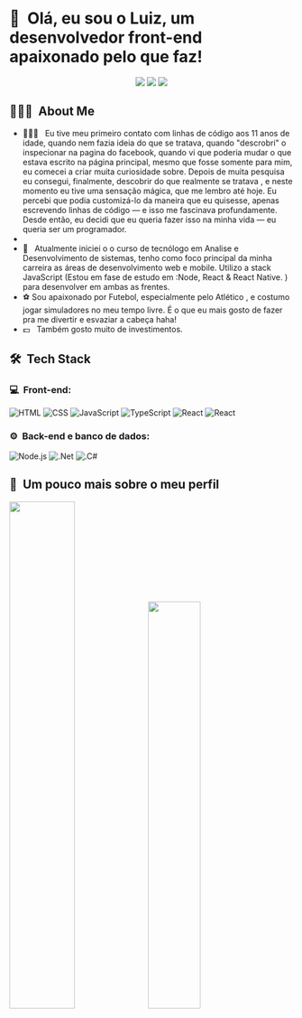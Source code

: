 <h1>👋 &nbsp;Olá, eu sou o Luiz, um desenvolvedor front-end apaixonado pelo que faz!</h1>
<p align="center">
<a href="https://www.instagram.com/luizfernando_30/"><img src="https://img.shields.io/badge/-@LuizFernando_-E4405F?style=flat-square&logo=Instagram&logoColor=white"/></a>
<a href="https://www.linkedin.com/in/luizferreira-dev/"><img src="https://img.shields.io/badge/-Luiz%20Fernando%20Ribeiro-0077B5?style=flat-square&logo=Linkedin&logoColor=white"/></a>
<a href="mailto:luizfernandorb.fe@gmail.com"><img src="https://img.shields.io/badge/-luizfernandorb.fe@gmail.com-D14836?style=flat-square&logo=Gmail&logoColor=white"/></a>

</p>

<h2> 👨🏻‍💻 &nbsp;About Me </h2>

- 👨🏻‍💻 &nbsp; Eu tive meu primeiro contato com linhas de código aos 11 anos de idade, quando nem fazia ideia do que se tratava, quando "descrobri" o inspecionar na pagina do facebook, quando vi que poderia mudar o que estava escrito na página principal, mesmo que fosse somente para mim, eu comecei a criar muita curiosidade sobre. Depois de muita pesquisa eu consegui, finalmente, descobrir do que realmente se tratava , e neste momento eu tive uma sensação mágica, que me lembro até hoje. Eu percebi que podia customizá-lo da maneira que eu quisesse, apenas escrevendo linhas de código — e isso me fascinava profundamente. Desde então, eu decidi que eu queria fazer isso na minha vida — eu queria ser um programador.
- 
- 🚀 &nbsp; Atualmente iniciei o o curso de tecnólogo em Analise e Desenvolvimento de sistemas, tenho como foco principal da minha carreira as áreas de desenvolvimento web e mobile. Utilizo a stack JavaScript (Estou em fase de estudo em :Node, React & React Native. ) para desenvolver em ambas as frentes.
- &#x26BD; Sou apaixonado por Futebol, especialmente pelo Atlético , e costumo jogar simuladores no meu tempo livre. É o que eu mais gosto de fazer pra me divertir e esvaziar a cabeça haha!
- 💵 &nbsp; Também gosto muito de investimentos.

<h2> 🛠 &nbsp;Tech Stack</h2>
<h3>💻 &nbsp;Front-end:</h3>

![HTML](https://img.shields.io/badge/-HTML-333333?style=flat&logo=HTML5)
![CSS](https://img.shields.io/badge/-CSS-333333?style=flat&logo=CSS3&logoColor=1572B6)
![JavaScript](https://img.shields.io/badge/-JavaScript-333333?style=flat&logo=javascript)
![TypeScript](https://img.shields.io/badge/-TypeScript-333333?style=flat&logo=typescript&logoColor=2D79C7)
![React](https://img.shields.io/badge/-React-333333?style=flat&logo=react)
![React](https://img.shields.io/badge/-React%20Native-333333?style=flat&logo=react)


<h3>⚙️ &nbsp;Back-end e banco de dados:</h3>

![Node.js](https://img.shields.io/badge/-Node.js-333333?style=flat&logo=node.js)
![.Net](https://img.shields.io/badge/.NET-5C2D91?style=flat&logo=)
![.C#](https://img.shields.io/badge/C%23-239120?style=flat&logo)


<h2>🚀 &nbsp;Um pouco mais sobre o meu perfil</h2>

<div>
    <a href="https://github.com/LuizFernandoFerri"></a>
    <img width="48%" src="https://github-readme-stats.vercel.app/api?username=luizfernandoferri&show_icons=true&theme=dracula">
    <img width="43%" src="https://github-readme-stats.vercel.app/api/top-langs/?username=luizfernandoferri&layout=compact&langs_count=16&theme=dracula"/> 
  </div>
